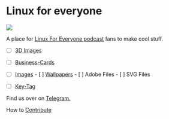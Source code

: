 # Linux for everyone
![](https://assets.fireside.fm/file/fireside-images/podcasts/images/0/00e8a29c-7246-483a-b97b-a1a0bb8eb4a7/header.jpg?raw=true)

A place for [Linux For Everyone podcast](https://linuxforeveryone.fireside.fm) fans to make cool stuff. 

  - [ ]  [3D Images](/3d)
  - [ ]  [Business-Cards](/Business-Cards)
  - [ ]  [Images](/Images)
    - [ ]  [Wallpapers](/Images/Wallpapers)
    - [ ]  Adobe Files
    - [ ]  SVG Files
  - [ ]  [Key-Tag](/keytag)
  
  
  

Find us over on [Telegram.](https://t.me/linux4everyone)

How to [Contribute](CONTRIBUTING.MD)


